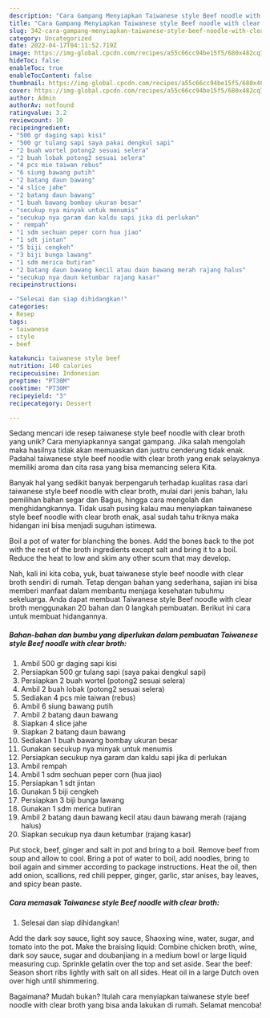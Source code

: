 ```yaml
---
description: "Cara Gampang Menyiapkan Taiwanese style Beef noodle with clear broth yang Lezat Sekali"
title: "Cara Gampang Menyiapkan Taiwanese style Beef noodle with clear broth yang Lezat Sekali"
slug: 342-cara-gampang-menyiapkan-taiwanese-style-beef-noodle-with-clear-broth-yang-lezat-sekali
category: Uncategorized
date: 2022-04-17T04:11:52.719Z
image: https://img-global.cpcdn.com/recipes/a55c66cc94be15f5/680x482cq70/taiwanese-style-beef-noodle-with-clear-broth-foto-resep-utama.jpg
hideToc: false
enableToc: true
enableTocContent: false
thumbnail: https://img-global.cpcdn.com/recipes/a55c66cc94be15f5/680x482cq70/taiwanese-style-beef-noodle-with-clear-broth-foto-resep-utama.jpg
cover: https://img-global.cpcdn.com/recipes/a55c66cc94be15f5/680x482cq70/taiwanese-style-beef-noodle-with-clear-broth-foto-resep-utama.jpg
author: Admin
authorAv: notfound
ratingvalue: 3.2
reviewcount: 10
recipeingredient:
- "500 gr daging sapi kisi"
- "500 gr tulang sapi saya pakai dengkul sapi"
- "2 buah wortel potong2 sesuai selera"
- "2 buah lobak potong2 sesuai selera"
- "4 pcs mie taiwan rebus"
- "6 siung bawang putih"
- "2 batang daun bawang"
- "4 slice jahe"
- "2 batang daun bawang"
- "1 buah bawang bombay ukuran besar"
- "secukup nya minyak untuk menumis"
- "secukup nya garam dan kaldu sapi jika di perlukan"
- " rempah"
- "1 sdm sechuan peper corn hua jiao"
- "1 sdt jintan"
- "5 biji cengkeh"
- "3 biji bunga lawang"
- "1 sdm merica butiran"
- "2 batang daun bawang kecil atau daun bawang merah rajang halus"
- "secukup nya daun ketumbar rajang kasar"
recipeinstructions:

- "Selesai dan siap dihidangkan!"
categories:
- Resep
tags:
- taiwanese
- style
- beef

katakunci: taiwanese style beef 
nutrition: 140 calories
recipecuisine: Indonesian
preptime: "PT30M"
cooktime: "PT30M"
recipeyield: "3"
recipecategory: Dessert

---
```





Sedang mencari ide resep taiwanese style beef noodle with clear broth yang unik? Cara menyiapkannya sangat gampang. Jika salah mengolah maka hasilnya tidak akan memuaskan dan justru cenderung tidak enak. Padahal taiwanese style beef noodle with clear broth yang enak selayaknya memiliki aroma dan cita rasa yang bisa memancing selera Kita.





Banyak hal yang sedikit banyak berpengaruh terhadap kualitas rasa dari taiwanese style beef noodle with clear broth, mulai dari jenis bahan, lalu pemilihan bahan segar dan Bagus, hingga cara mengolah dan menghidangkannya. Tidak usah pusing kalau mau menyiapkan taiwanese style beef noodle with clear broth enak,      asal sudah tahu triknya maka hidangan ini bisa menjadi suguhan istimewa.














Boil a pot of water for blanching the bones. Add the bones back to the pot with the rest of the broth ingredients except salt and bring it to a boil. Reduce the heat to low and skim any other scum that may develop.






Nah, kali ini kita coba, yuk, buat taiwanese style beef noodle with clear broth sendiri di rumah. Tetap dengan bahan yang sederhana, sajian ini bisa memberi manfaat dalam membantu menjaga kesehatan tubuhmu sekeluarga. Anda dapat membuat Taiwanese style Beef noodle with clear broth menggunakan 20 bahan dan 0 langkah pembuatan. Berikut ini cara untuk membuat hidangannya.

<!--inarticleads1-->

##### Bahan-bahan dan bumbu yang diperlukan dalam pembuatan Taiwanese style Beef noodle with clear broth:

1. Ambil 500 gr daging sapi kisi
1. Persiapkan 500 gr tulang sapi (saya pakai dengkul sapi)
1. Persiapkan 2 buah wortel (potong2 sesuai selera)
1. Ambil 2 buah lobak (potong2 sesuai selera)
1. Sediakan 4 pcs mie taiwan (rebus)
1. Ambil 6 siung bawang putih
1. Ambil 2 batang daun bawang
1. Siapkan 4 slice jahe
1. Siapkan 2 batang daun bawang
1. Sediakan 1 buah bawang bombay ukuran besar
1. Gunakan secukup nya minyak untuk menumis
1. Persiapkan secukup nya garam dan kaldu sapi jika di perlukan
1. Ambil  rempah
1. Ambil 1 sdm sechuan peper corn (hua jiao)
1. Persiapkan 1 sdt jintan
1. Gunakan 5 biji cengkeh
1. Persiapkan 3 biji bunga lawang
1. Gunakan 1 sdm merica butiran
1. Ambil 2 batang daun bawang kecil atau daun bawang merah (rajang halus)
1. Siapkan secukup nya daun ketumbar (rajang kasar)


Put stock, beef, ginger and salt in pot and bring to a boil. Remove beef from soup and allow to cool. Bring a pot of water to boil, add noodles, bring to boil again and simmer according to package instructions. Heat the oil, then add onion, scallions, red chili pepper, ginger, garlic, star anises, bay leaves, and spicy bean paste. 

<!--inarticleads2-->

##### Cara memasak Taiwanese style Beef noodle with clear broth:


1. Selesai dan siap dihidangkan!

Add the dark soy sauce, light soy sauce, Shaoxing wine, water, sugar, and tomato into the pot. Make the braising liquid: Combine chicken broth, wine, dark soy sauce, sugar and doubanjiang in a medium bowl or large liquid measuring cup. Sprinkle gelatin over the top and set aside. Sear the beef: Season short ribs lightly with salt on all sides. Heat oil in a large Dutch oven over high until shimmering. 

Bagaimana? Mudah bukan? Itulah cara menyiapkan taiwanese style beef noodle with clear broth yang bisa anda lakukan di rumah. Selamat mencoba!
